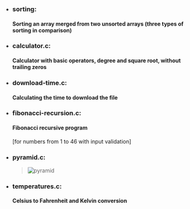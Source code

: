 - ### sorting:
  #### Sorting an array merged from two unsorted arrays (three types of sorting in comparison)

- ### calculator.c:
  #### Calculator with basic operators, degree and square root, without trailing zeros

- ### download-time.c:
  #### Calculating the time to download the file

- ### fibonacci-recursion.c:
  #### Fibonacci recursive program
  [for numbers from 1 to 46 with input validation]

- ### pyramid.c:
  > ![pyramid](https://user-images.githubusercontent.com/81263783/138994599-7a194eb7-044c-4769-a044-415321ee6e1a.png)

- ### temperatures.c:
  #### Celsius to Fahrenheit and Kelvin conversion
